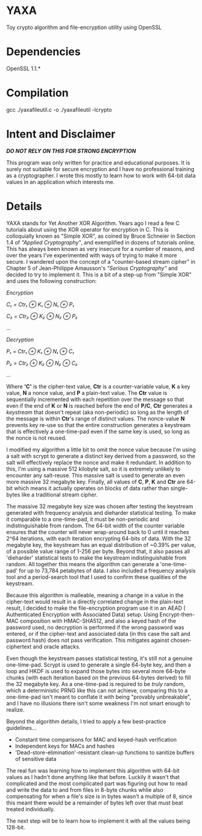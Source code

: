 # YAXA
Toy crypto algorithm and file-encryption utility using OpenSSL

# Dependencies
OpenSSL 1.1.*

# Compilation

gcc ./yaxafileutil.c -o ./yaxafileutil -lcrypto

# Intent and Disclaimer

__*DO NOT RELY ON THIS FOR STRONG ENCRYPTION*__

This program was only written for practice and educational purposes.  It is surely not suitable for secure encryption and I have no professional training as a cryptographer.  I wrote this mostly to learn how to work with 64-bit data values in an application which interests me.

# Details

YAXA stands for Yet Another XOR Algorithm.  Years ago I read a few C tutorials about using the XOR operator for encryption in C. This is colloquially known as "Simple XOR", as coined by Bruce Schneier in Section 1.4 of *"Applied Cryptography"*, and exemplified in dozens of tutorials online.  This has always been known as very insecure for a number of reasons, and over the years I've experimented with ways of trying to make it more secure.  I wandered upon the concept of a "counter-based stream cipher" in Chapter 5 of Jean-Philippe Amausson's *"Serious Cryptography"* and decided to try to implement it.  This is a bit of a step-up from "Simple XOR" and uses the following construction:

*Encryption*

*C₁ = Ctr₁ ⊕ K₁ ⊕ N₁ ⊕ P₁*

*C₂ = Ctr₂ ⊕ K₂ ⊕ N₂ ⊕ P₂*

*...*

*Decryption*

*P₁ = Ctr₁ ⊕ K₁ ⊕ N₁ ⊕ C₁*

*P₂ = Ctr₂ ⊕ K₂ ⊕ N₂ ⊕ C₂*

*...*

Where **'C'** is the cipher-text value, **Ctr** is a counter-variable value, **K** a key value, **N** a nonce value, and **P** a plain-text value.  The **Ctr** value is sequentially incremented with each repetition over the message so that even if the end of **K** or **N** is reached before the end of **P/C**, **Ctr** generates a *keystream* that doesn't repeat (aka non-periodic) so long as the length of the message is within **Ctr**'s range of distinct values. The nonce-value **N** prevents key re-use so that the entire construction generates a keystream that is effectively a one-time-pad even if the same key is used, so long as the nonce is not reused.

I modified my algorithm a little bit to omit the nonce value because I'm using a salt with scrypt to generate a distinct key derived from a password, so the salt will effectively replace the nonce and make it redundant. In addition to this, I'm using a massive 512 kilobyte salt, so it is extremely unlikely to encounter any salt-reuse.  This massive salt is used to generate an even more massive 32 megabyte key. Finally, all values of **C**, **P**, **K** and **Ctr** are 64-bit which means it actually operates on blocks of data rather than single-bytes like a traditional stream cipher.

The massive 32 megabyte key size was chosen after testing the keystream generated with frequency analysis and dieharder statistical testing. To make it comparable to a one-time-pad, it must be non-periodic and indistinguishable from random.  The 64-bit width of the counter variable ensures that the counter will never wrap-around back to 0 until it reaches 2^64 iterations, with each iteration encrypting 64-bits of data. With the 32 megabyte key, the keystream has an equal distribution of ~0.39% per value, of a possible value range of 1-256 per byte.  Beyond that, it also passes all 'dieharder' statistical tests to make the keystream indistinguishable from random. All together this  means the algorithm can generate a 'one-time-pad' for up to 73,784 petabytes of data.  I also included a frequency analysis tool and a period-search tool that I used to confirm these qualities of the keystream.

Because this algorithm is malleable, meaning a change in a value in the cipher-text would result in a directly correlated change in the plain-text result, I decided to make the file-encryption program use it in an AEAD ( Authenticated Encryption with Associated Data) setup. Using Encrypt-then-MAC composition with HMAC-SHA512, and also a keyed hash of the password used, no decryption is performed if the wrong password was entered, or if the cipher-text and associated data (in this case the salt and password hash) does not pass verification.  This mitigates against chosen-ciphertext and oracle attacks.

Even though the keystream passes statistical testing, it's still not a genuine one-time-pad. Scrypt is used to generate a single 64-byte key, and then a loop and HKDF is used to expand those bytes into several more 64-byte chunks (with each iteration based on the previous 64-bytes derived) to fill the 32 megabyte key. As a one-time-pad is required to be *truly* random, which a deterministic PRNG like this can not achieve, comparing this to a one-time-pad isn't meant to conflate it with being "provably unbreakable", and I have no illusions there isn't some weakness I'm not smart enough to realize.

Beyond the algorithm details, I tried to apply a few best-practice guidelines...
* Constant time comparisons for MAC and keyed-hash verification
* Independent keys for MACs and hashes
* 'Dead-store-elimination'-resistant clean-up functions to sanitize buffers of sensitive data

The real fun was learning how to implement this algorithm with 64-bit values as I hadn't done anything like that before. Luckily it wasn't that complicated and the most complicated part was figuring out how to read and write the data to and from files in 8-byte chunks whlie also compensating for when a file's size is in bytes wasn't a multiple of 8, since this meant there would be a remainder of bytes left over that must beat treated individually.

The next step will be to learn how to implement it with all the values being 128-bit.
